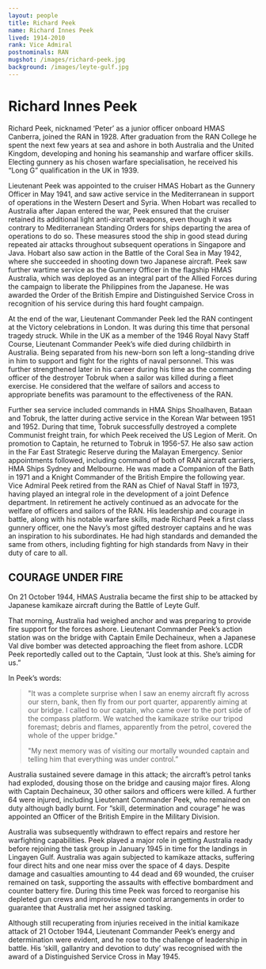 ```yaml
---
layout: people
title: Richard Peek
name: Richard Innes Peek
lived: 1914-2010
rank: Vice Admiral
postnominals: RAN
mugshot: /images/richard-peek.jpg
background: /images/leyte-gulf.jpg
---
```


# Richard Innes Peek

Richard Peek, nicknamed ‘Peter’ as a junior officer onboard HMAS Canberra, joined the RAN in 1928.  After graduation from the RAN College he spent the next few years at sea and ashore in both Australia and the United Kingdom, developing and honing his seamanship and warfare officer skills.  Electing gunnery as his chosen warfare specialisation, he received his “Long G” qualification in the UK in 1939.

Lieutenant Peek was appointed to the cruiser HMAS Hobart as the Gunnery Officer in May 1941, and saw active service in the Mediterranean in support of operations in the Western Desert and Syria.  When Hobart was recalled to Australia after Japan entered the war, Peek ensured that the cruiser retained its additional light anti-aircraft weapons, even though it was contrary to Mediterranean Standing Orders for ships departing the area of operations to do so. These measures stood the ship in good stead during repeated air attacks throughout subsequent operations in Singapore and Java.  Hobart also saw action in the Battle of the Coral Sea in May 1942, where she succeeded in shooting down two Japanese aircraft.  Peek saw further wartime service as the Gunnery Officer in the flagship HMAS Australia, which was deployed as an integral part of the Allied Forces during the campaign to liberate the Philippines from the Japanese. He was awarded the Order of the British Empire and Distinguished Service Cross in recognition of his service during this hard fought campaign.

At the end of the war, Lieutenant Commander Peek led the RAN contingent at the Victory celebrations in London.  It was during this time that personal tragedy struck.  While in the UK as a member of the 1946 Royal Navy Staff Course, Lieutenant Commander Peek’s wife died during childbirth in Australia.  Being separated from his new-born son left a long-standing drive in him to support and fight for the rights of naval personnel. This was further strengthened later in his career during his time as the commanding officer of the destroyer Tobruk when a sailor was killed during a fleet exercise. He considered that the welfare of sailors and access to appropriate benefits was paramount to the effectiveness of the RAN.  

Further sea service included commands in HMA Ships Shoalhaven, Bataan and Tobruk, the latter during active service in the Korean War between 1951 and 1952.  During that time, Tobruk successfully destroyed a complete Communist freight train, for which Peek received the US Legion of Merit.  On promotion to Captain, he returned to Tobruk in 1956-57. He also saw action in the Far East Strategic Reserve during the Malayan Emergency.
Senior appointments followed, including command of both of RAN aircraft carriers, HMA Ships Sydney and Melbourne. He was made a Companion of the Bath in 1971 and a Knight Commander of the British Empire the following year. Vice Admiral Peek retired from the RAN as Chief of Naval Staff in 1973, having played an integral role in the development of a joint Defence department.  In retirement he actively continued as an advocate for the welfare of officers and sailors of the RAN. 
His leadership and courage in battle, along with his notable warfare skills, made Richard Peek a first class gunnery officer, one the Navy’s most gifted destroyer captains and he was an inspiration to his subordinates.  He had high standards and demanded the same from others, including fighting for high standards from Navy in their duty of care to all.

## COURAGE UNDER FIRE 

On 21 October 1944, HMAS Australia became the first ship to be attacked by Japanese kamikaze aircraft during the Battle of Leyte Gulf.  

That morning, Australia had weighed anchor and was preparing to provide fire support for the forces ashore.  Lieutenant Commander Peek’s action station was on the bridge with Captain Emile Dechaineux, when a Japanese Val dive bomber was detected approaching the fleet from ashore.  LCDR Peek reportedly called out to the Captain, “Just look at this.  She’s aiming for us.”  

In Peek’s words:

> "It was a complete surprise when I saw an enemy aircraft fly across our stern, bank, then fly from our port quarter, apparently aiming at our bridge.  I called to our captain, who came over to the port side of the compass platform. We watched the kamikaze strike our tripod foremast; debris and flames, apparently from the petrol, covered the whole of the upper bridge." 
>
> "My next memory was of visiting our mortally wounded captain and telling him that everything was under control.”

Australia sustained severe damage in this attack; the aircraft’s petrol tanks had exploded, dousing those on the bridge and causing major fires. Along with Captain Dechaineux, 30 other sailors and officers were killed. A further 64 were injured, including Lieutenant Commander Peek, who remained on duty although badly burnt.  For “skill, determination and courage” he was appointed an Officer of the British Empire in the Military Division.  

Australia was subsequently withdrawn to effect repairs and restore her warfighting capabilities.  Peek played a major role in getting Australia ready before rejoining the task group in January 1945 in time for the landings in Lingayen Gulf.  Australia was again subjected to kamikaze attacks, suffering four direct hits and one near miss over the space of 4 days.  Despite damage and casualties amounting to 44 dead and 69 wounded, the cruiser remained on task, supporting the assaults with effective bombardment and counter battery fire. During this time Peek was forced to reorganise his depleted gun crews and improvise new control arrangements in order to guarantee that Australia met her assigned tasking. 

Although still recuperating from injuries received in the initial kamikaze attack of 21 October 1944, Lieutenant Commander Peek’s energy and determination were evident, and he rose to the challenge of leadership in battle.  His ‘skill, gallantry and devotion to duty’ was recognised with the award of a Distinguished Service Cross in May 1945. 